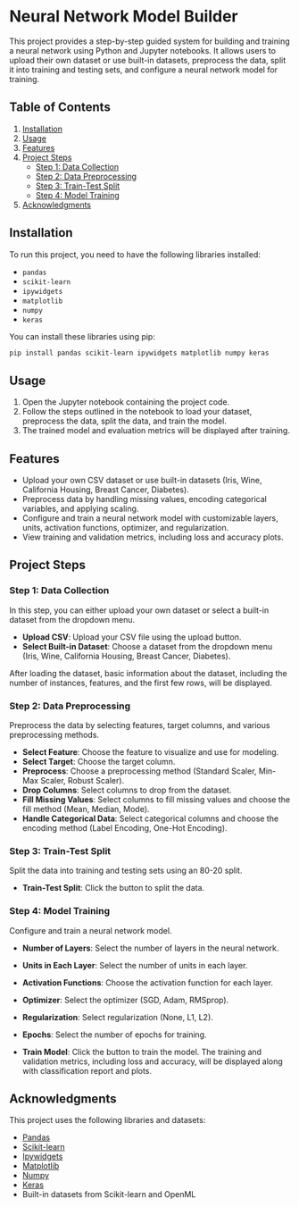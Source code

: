 
# Neural Network Model Builder

This project provides a step-by-step guided system for building and training a neural network using Python and Jupyter notebooks. It allows users to upload their own dataset or use built-in datasets, preprocess the data, split it into training and testing sets, and configure a neural network model for training.

## Table of Contents

1. [Installation](#installation)
2. [Usage](#usage)
3. [Features](#features)
4. [Project Steps](#project-steps)
    - [Step 1: Data Collection](#step-1-data-collection)
    - [Step 2: Data Preprocessing](#step-2-data-preprocessing)
    - [Step 3: Train-Test Split](#step-3-train-test-split)
    - [Step 4: Model Training](#step-4-model-training)
5. [Acknowledgments](#acknowledgments)

## Installation

To run this project, you need to have the following libraries installed:

- `pandas`
- `scikit-learn`
- `ipywidgets`
- `matplotlib`
- `numpy`
- `keras`

You can install these libraries using pip:

```bash
pip install pandas scikit-learn ipywidgets matplotlib numpy keras
```

## Usage

1. Open the Jupyter notebook containing the project code.
2. Follow the steps outlined in the notebook to load your dataset, preprocess the data, split the data, and train the model.
3. The trained model and evaluation metrics will be displayed after training.

## Features

- Upload your own CSV dataset or use built-in datasets (Iris, Wine, California Housing, Breast Cancer, Diabetes).
- Preprocess data by handling missing values, encoding categorical variables, and applying scaling.
- Configure and train a neural network model with customizable layers, units, activation functions, optimizer, and regularization.
- View training and validation metrics, including loss and accuracy plots.

## Project Steps

### Step 1: Data Collection

In this step, you can either upload your own dataset or select a built-in dataset from the dropdown menu.

- **Upload CSV**: Upload your CSV file using the upload button.
- **Select Built-in Dataset**: Choose a dataset from the dropdown menu (Iris, Wine, California Housing, Breast Cancer, Diabetes).

After loading the dataset, basic information about the dataset, including the number of instances, features, and the first few rows, will be displayed.

### Step 2: Data Preprocessing

Preprocess the data by selecting features, target columns, and various preprocessing methods.

- **Select Feature**: Choose the feature to visualize and use for modeling.
- **Select Target**: Choose the target column.
- **Preprocess**: Choose a preprocessing method (Standard Scaler, Min-Max Scaler, Robust Scaler).
- **Drop Columns**: Select columns to drop from the dataset.
- **Fill Missing Values**: Select columns to fill missing values and choose the fill method (Mean, Median, Mode).
- **Handle Categorical Data**: Select categorical columns and choose the encoding method (Label Encoding, One-Hot Encoding).

### Step 3: Train-Test Split

Split the data into training and testing sets using an 80-20 split.

- **Train-Test Split**: Click the button to split the data.

### Step 4: Model Training

Configure and train a neural network model.

- **Number of Layers**: Select the number of layers in the neural network.
- **Units in Each Layer**: Select the number of units in each layer.
- **Activation Functions**: Choose the activation function for each layer.
- **Optimizer**: Select the optimizer (SGD, Adam, RMSprop).
- **Regularization**: Select regularization (None, L1, L2).
- **Epochs**: Select the number of epochs for training.

- **Train Model**: Click the button to train the model. The training and validation metrics, including loss and accuracy, will be displayed along with classification report and plots.

## Acknowledgments

This project uses the following libraries and datasets:

- [Pandas](https://pandas.pydata.org/)
- [Scikit-learn](https://scikit-learn.org/)
- [Ipywidgets](https://ipywidgets.readthedocs.io/en/stable/)
- [Matplotlib](https://matplotlib.org/)
- [Numpy](https://numpy.org/)
- [Keras](https://keras.io/)
- Built-in datasets from Scikit-learn and OpenML

